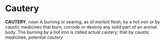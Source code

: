 # Cautery

**CAUTERY**, _noun_ A burning or searing, as of morbid flesh, by a hot iron or by caustic medicines that burn, corrode or destroy any solid part of an animal body. The burning by a hot iron is called actual cautery; that by caustic medicines, potential _cautery_